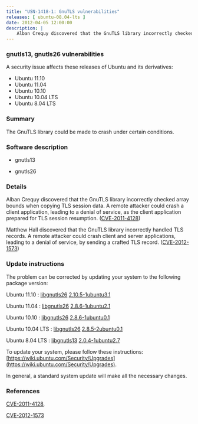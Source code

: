 ```yaml
---
title: "USN-1418-1: GnuTLS vulnerabilities"
releases: [ ubuntu-08.04-lts ]
date: 2012-04-05 12:00:00
description: |
    Alban Crequy discovered that the GnuTLS library incorrectly checked array bounds when copying TLS session data. A remote attacker could crash a client application, leading to a denial of service, as the client application prepared for TLS session resumption. ([CVE-2011-4128](http://people.ubuntu.com/~ubuntu-security/cve/CVE-2011-4128))
--- 
```

 
### gnutls13, gnutls26 vulnerabilities

A security issue affects these releases of Ubuntu and its derivatives:

* Ubuntu 11.10
* Ubuntu 11.04
* Ubuntu 10.10
* Ubuntu 10.04 LTS
* Ubuntu 8.04 LTS

### Summary

The GnuTLS library could be made to crash under certain conditions. 

### Software description

* gnutls13 

* gnutls26 

### Details

Alban Crequy discovered that the GnuTLS library incorrectly checked array bounds when copying TLS session data. A remote attacker could crash a client application, leading to a denial of service, as the client application prepared for TLS session resumption. ([CVE-2011-4128](http://people.ubuntu.com/~ubuntu-security/cve/CVE-2011-4128))

Matthew Hall discovered that the GnuTLS library incorrectly handled TLS records. A remote attacker could crash client and server applications, leading to a denial of service, by sending a crafted TLS record. ([CVE-2012-1573](http://people.ubuntu.com/~ubuntu-security/cve/CVE-2012-1573)) 

### Update instructions

The problem can be corrected by updating your system to the following package version:

Ubuntu 11.10
 : [libgnutls26](https://launchpad.net/ubuntu/+source/gnutls26) <span> [2.10.5-1ubuntu3.1](https://launchpad.net/ubuntu/+source/gnutls26/2.10.5-1ubuntu3.1) </span> 

Ubuntu 11.04
 : [libgnutls26](https://launchpad.net/ubuntu/+source/gnutls26) <span> [2.8.6-1ubuntu2.1](https://launchpad.net/ubuntu/+source/gnutls26/2.8.6-1ubuntu2.1) </span> 

Ubuntu 10.10
 : [libgnutls26](https://launchpad.net/ubuntu/+source/gnutls26) <span> [2.8.6-1ubuntu0.1](https://launchpad.net/ubuntu/+source/gnutls26/2.8.6-1ubuntu0.1) </span> 

Ubuntu 10.04 LTS
 : [libgnutls26](https://launchpad.net/ubuntu/+source/gnutls26) <span> [2.8.5-2ubuntu0.1](https://launchpad.net/ubuntu/+source/gnutls26/2.8.5-2ubuntu0.1) </span> 

Ubuntu 8.04 LTS
 : [libgnutls13](https://launchpad.net/ubuntu/+source/gnutls13) <span> [2.0.4-1ubuntu2.7](https://launchpad.net/ubuntu/+source/gnutls13/2.0.4-1ubuntu2.7) </span> 

To update your system, please follow these instructions: [https://wiki.ubuntu.com/Security/Upgrades](https://wiki.ubuntu.com/Security/Upgrades).

In general, a standard system update will make all the necessary changes. 

### References

 [CVE-2011-4128](http://people.ubuntu.com/~ubuntu-security/cve/CVE-2011-4128), 

 [CVE-2012-1573](http://people.ubuntu.com/~ubuntu-security/cve/CVE-2012-1573)
 

